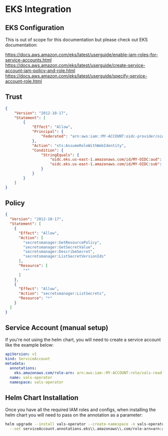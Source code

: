 # EKS Integration

## EKS Configuration

This is out of scope for this documentation but please check out EKS documentation:

https://docs.aws.amazon.com/eks/latest/userguide/enable-iam-roles-for-service-accounts.html
https://docs.aws.amazon.com/eks/latest/userguide/create-service-account-iam-policy-and-role.html
https://docs.aws.amazon.com/eks/latest/userguide/specify-service-account-role.html

## Trust

```json
{
    "Version": "2012-10-17",
    "Statement": [
        {
            "Effect": "Allow",
            "Principal": {
                "Federated": "arn:aws:iam::MY-ACCOUNT:oidc-provider/oidc.eks.us-east-1.amazonaws.com/id/MY-OIDC"
            },
            "Action": "sts:AssumeRoleWithWebIdentity",
            "Condition": {
                "StringEquals": {
                    "oidc.eks.us-east-1.amazonaws.com/id/MY-OIDC:aud": "sts.amazonaws.com",
                    "oidc.eks.us-east-1.amazonaws.com/id/MY-OIDC:sub": "system:serviceaccount:vals:vals"
                }
            }
        }
    ]
}
```

## Policy

```json
{
  "Version": "2012-10-17",
  "Statement": [
    {
      "Effect": "Allow",
      "Action": [
        "secretsmanager:GetResourcePolicy",
        "secretsmanager:GetSecretValue",
        "secretsmanager:DescribeSecret",
        "secretsmanager:ListSecretVersionIds"
      ],
      "Resource": [
        "*"
      ]
    },
    {
      "Effect": "Allow",
      "Action": "secretsmanager:ListSecrets",
      "Resource": "*"
    }
  ]
}
```

## Service Account (manual setup)

If you're not using the helm chart, you will need to create a service account
like the example below:

```yaml
apiVersion: v1
kind: ServiceAccount
metadata:
  annotations:
    eks.amazonaws.com/role-arn: arn:aws:iam::MY-ACCOUNT:role/vals-read-secrets
  name: vals-operator
  namespace: vals-operator
```

## Helm Chart Installation

Once you have all the required IAM roles and configs, when installing the helm chart
you will need to pass on the annotation as a parameter:

```sh
helm upgrade --install vals-operator --create-namespace -n vals-operator \
  --set serviceAccount.annotations.eks\\.amazonaws\\.com/role-arn=arn:aws:iam::MY-ACCOUNT:role/vals-read-secrets
```
